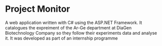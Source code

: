 # Project Monitor

A web application written with C# using the ASP.NET Framework. It catalogues the expreiment of the Ar-Ge department
at DiaGen Biotechnology Company so they follow their experiments data and analyse it. It was developed as part of an 
internship programme

